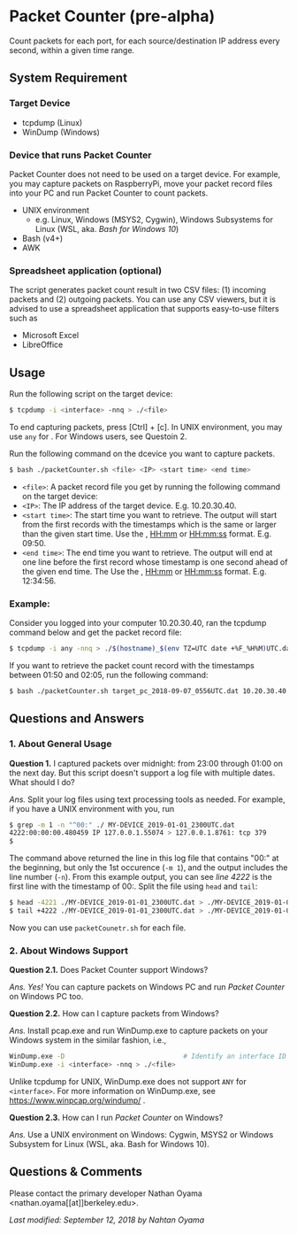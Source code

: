 # Packet Counter (pre-alpha)
Count packets for each port, for each source/destination IP address every second, within a given time range.

## System Requirement
### Target Device
* tcpdump (Linux)
* WinDump (Windows)

### Device that runs Packet Counter
Packet Counter does not need to be used on a target device. For example, you may capture packets on RaspberryPi, move your packet record files into your PC and run Packet Counter to count packets.
* UNIX environment
  * e.g. Linux, Windows (MSYS2, Cygwin), Windows Subsystems for Linux (WSL, aka. _Bash for Windows 10_)
* Bash (v4+)
* AWK

### Spreadsheet application (optional)
The script generates packet count result in two CSV files: (1) incoming packets and (2) outgoing packets. You can use any CSV viewers, but it is advised to use a spreadsheet application that supports easy-to-use filters such as
* Microsoft Excel
* LibreOffice

## Usage
Run the following script on the target device:
```bash
$ tcpdump -i <interface> -nnq > ./<file>
```
To end capturing packets, press [Ctrl] + [c].  In UNIX environment, you may use `any` for <IP>.  For Windows users, see Questoin 2.

Run the following command on the dcevice you want to capture packets.
```bash
$ bash ./packetCounter.sh <file> <IP> <start time> <end time>
```
* `<file>`: A packet record file you get by running the following command on the target device:
* `<IP>`: The IP address of the target device. E.g. 10.20.30.40.
* `<start time>`: The start time you want to retrieve. The output will start from the first records with the timestamps which is the same or larger than the given start time. Use the <HH>, <HH:mm> or <HH:mm:ss> format. E.g. 09:50.
* `<end time>`: The end time you want to retrieve. The output will end at one line before the first record whose timestamp is one second ahead of the given end time. The Use the <HH>, <HH:mm> or <HH:mm:ss> format. E.g. 12:34:56.

### Example:
Consider you logged into your computer 10.20.30.40, ran the tcpdump command below and get the packet record file:
```bash
$ tcpdump -i any -nnq > ./$(hostname)_$(env TZ=UTC date +%F_%H%M)UTC.dat
```
If you want to retrieve the packet count record with the timestamps between 01:50 and 02:05, run the following command:
```bash
$ bash ./packetCounter.sh target_pc_2018-09-07_0556UTC.dat 10.20.30.40 01:50 02:05
```


## Questions and Answers
### 1. About General Usage
**Question 1.** I captured packets over midnight: from 23:00 through 01:00 on the next day.  But this script doesn't support a log file with multiple dates.  What should I do?

_Ans._ Split your log files using text processing tools as needed.  For example, if you have a UNIX environment with you, run

```bash
$ grep -m 1 -n "^00:" ./ MY-DEVICE_2019-01-01_2300UTC.dat
4222:00:00:00.480459 IP 127.0.0.1.55074 > 127.0.0.1.8761: tcp 379
$
```

The command above returned the line in this log file that contains "00:" at the beginning, but only the 1st occurence (`-m 1`), and the output includes the line number (`-n`).  From this example output, you can see _line 4222_ is the first line with the timestamp of 00:. Split the file using `head` and `tail`:

```bash
$ head -4221 ./MY-DEVICE_2019-01-01_2300UTC.dat > ./MY-DEVICE_2019-01-01_2300_2359.dat
$ tail +4222 ./MY-DEVICE_2019-01-01_2300UTC.dat > ./MY-DEVICE_2019-01-02_0000_0100.dat
```
Now you can use `packetCounetr.sh` for each file.

### 2. About Windows Support
**Question 2.1.** Does Packet Counter support Windows?

_Ans._ _Yes!_ You can capture packets on Windows PC and run _Packet Counter_ on Windows PC too.


**Question 2.2.** How can I capture packets from Windows?

_Ans._ Install pcap.exe and run WinDump.exe to capture packets on your Windows system in the similar fashion, i.e.,

```bash
WinDump.exe -D                              # Identify an interface ID
WinDump.exe -i <interface> -nnq > ./<file>
```

Unlike tcpdump for UNIX, WinDump.exe does not support `ANY` for `<interface>`. For more information on WinDump.exe, see https://www.winpcap.org/windump/ .

**Question 2.3.** How can I run _Packet Counter_ on Windows?

_Ans._ Use a UNIX environment on Windows: Cygwin, MSYS2 or Windows Subsystem for Linux (WSL, aka. Bash for Windows 10).


## Questions & Comments
Please contact the primary developer Nathan Oyama <nathan.oyama[[at]]berkeley.edu>.

_Last modified: September 12, 2018 by Nahtan Oyama_
